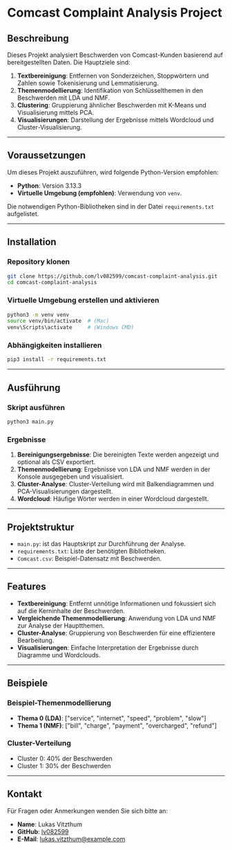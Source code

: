# Comcast Complaint Analysis Project

## Beschreibung

Dieses Projekt analysiert Beschwerden von Comcast-Kunden basierend auf bereitgestellten Daten. Die Hauptziele sind:
1. **Textbereinigung**: Entfernen von Sonderzeichen, Stoppwörtern und Zahlen sowie Tokenisierung und Lemmatisierung.
2. **Themenmodellierung**: Identifikation von Schlüsselthemen in den Beschwerden mit LDA und NMF.
3. **Clustering**: Gruppierung ähnlicher Beschwerden mit K-Means und Visualisierung mittels PCA.
4. **Visualisierungen**: Darstellung der Ergebnisse mittels Wordcloud und Cluster-Visualisierung.

---

## Voraussetzungen

Um dieses Projekt auszuführen, wird folgende Python-Version empfohlen:
- **Python**: Version 3.13.3
- **Virtuelle Umgebung (empfohlen)**: Verwendung von `venv`.

Die notwendigen Python-Bibliotheken sind in der Datei `requirements.txt` aufgelistet.

---

## Installation

### Repository klonen
```bash
git clone https://github.com/lv082599/comcast-complaint-analysis.git
cd comcast-complaint-analysis
```

### Virtuelle Umgebung erstellen und aktivieren
```bash
python3 -m venv venv
source venv/bin/activate  # (Mac)
venv\Scripts\activate     # (Windows CMD)
```

### Abhängigkeiten installieren
```bash
pip3 install -r requirements.txt
```

---

## Ausführung

### Skript ausführen
```bash
python3 main.py
```

### Ergebnisse
1. **Bereinigungsergebnisse**: Die bereinigten Texte werden angezeigt und optional als CSV exportiert.
2. **Themenmodellierung**: Ergebnisse von LDA und NMF werden in der Konsole ausgegeben und visualisiert.
3. **Cluster-Analyse**: Cluster-Verteilung wird mit Balkendiagrammen und PCA-Visualisierungen dargestellt.
4. **Wordcloud**: Häufige Wörter werden in einer Wordcloud dargestellt.

---

## Projektstruktur
- `main.py`: ist das Hauptskript zur Durchführung der Analyse.
- `requirements.txt`: Liste der benötigten Bibliotheken.
- `Comcast.csv`: Beispiel-Datensatz mit Beschwerden.

---

## Features
- **Textbereinigung**: Entfernt unnötige Informationen und fokussiert sich auf die Kerninhalte der Beschwerden.
- **Vergleichende Themenmodellierung**: Anwendung von LDA und NMF zur Analyse der Hauptthemen.
- **Cluster-Analyse**: Gruppierung von Beschwerden für eine effizientere Bearbeitung.
- **Visualisierungen**: Einfache Interpretation der Ergebnisse durch Diagramme und Wordclouds.

---

## Beispiele

### Beispiel-Themenmodellierung
- **Thema 0 (LDA)**: ["service", "internet", "speed", "problem", "slow"]
- **Thema 1 (NMF)**: ["bill", "charge", "payment", "overcharged", "refund"]

### Cluster-Verteilung
- Cluster 0: 40% der Beschwerden
- Cluster 1: 30% der Beschwerden

---

## Kontakt

Für Fragen oder Anmerkungen wenden Sie sich bitte an:
- **Name**: Lukas Vitzthum
- **GitHub**: [lv082599](https://github.com/lv082599)
- **E-Mail**: lukas.vitzthum@example.com
